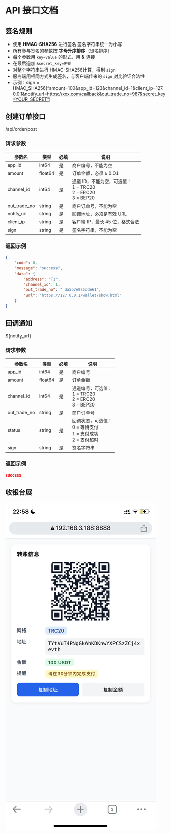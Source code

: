 # API 接口文档

## 签名规则
- 使用 **HMAC-SHA256** 进行签名 签名字符串统一为小写 
- 所有参与签名的参数按 **字母升序排序**（键名排序）
- 每个参数用 `key=value` 的形式，用 **&** 连接
- 在最后追加 `&secret_key=密钥`
- 对整个字符串进行 HMAC-SHA256计算，得到 `sign`
- 服务端用相同方式生成签名，与客户端传来的 `sign` 对比验证合法性 
- 示例：sign = HMAC_SHA256(“amount=100&app_id=123&channel_id=1&client_ip=127.0.0.1&notify_url=https://xxx.com/callback&out_trade_no=987&secret_key=YOUR_SECRET”)

## 创建订单接口
/api/order/post
### 请求参数

| 参数名        | 类型    | 必填 | 说明                                                                 |
|---------------|---------|------|----------------------------------------------------------------------|
| app_id        | int64   | 是   | 商户编号，不能为空                                                    |
| amount        | float64 | 是   | 订单金额，必须 ≥ 0.01                                                |
| channel_id    | int64   | 是   | 通道 ID，不能为空，可选值：<br>1 = TRC20<br>2 = ERC20<br>3 = BEP20     |
| out_trade_no  | string  | 是   | 商户订单号，不能为空                                                  |
| notify_url    | string  | 是   | 回调地址，必须是有效 URL                                              |
| client_ip     | string  | 是   | 客户端 IP，最长 45 位，格式合法                                       |
| sign          | string  | 是   | 签名字符串，不能为空                                                  |

### 返回示例

```json
{
    "code": 0,
    "message": "success",
    "data": {
        "address": "T1",
        "channel_id": 1,
        "out_trade_no": " da5b7e975dde61",
        "url": "https://127.0.0.1/wallet/show.html"
    }
}
```


## 回调通知
${notify_url}
### 请求参数

| 参数名        | 类型    | 必填 | 说明                                                                 |
|---------------|---------|------|----------------------------------------------------------------------|
| app_id        | int64   | 是   | 商户编号                                                  |
| amount        | float64 | 是   | 订单金额                                               |
| channel_id    | int64   | 是   | 通道编号，可选值：<br>1 = TRC20<br>2 = ERC20<br>3 = BEP20             |
| out_trade_no  | string  | 是   | 商户订单号                                           |
| status        | string  | 是   | 回调状态，可选值：<br>0 = 等待支付<br>1 = 支付成功<br>2 = 支付超时|
| sign          | string  | 是   | 签名字符串                                                |

### 返回示例

```json
SUCCESS
```
## 收银台展
![收银台](./show.jpg)
